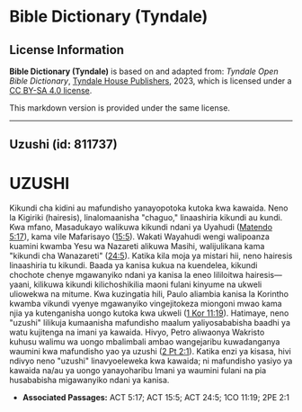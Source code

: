 # Bible Dictionary (Tyndale)

## License Information

**Bible Dictionary (Tyndale)** is based on and adapted from: _Tyndale Open Bible Dictionary_, [Tyndale House Publishers](https://tyndaleopenresources.com/), 2023, which is licensed under a [CC BY-SA 4.0 license](https://creativecommons.org/licenses/by-sa/4.0/legalcode.en).

This markdown version is provided under the same license.



--------------------------------

## Uzushi (id: 811737)

UZUSHI
======

Kikundi cha kidini au mafundisho yanayopotoka kutoka kwa kawaida. Neno la Kigiriki (hairesis), linalomaanisha "chaguo," linaashiria kikundi au kundi. Kwa mfano, Masadukayo walikuwa kikundi ndani ya Uyahudi ([Matendo 5:17](https://ref.ly/Acts5:17)), kama vile Mafarisayo ([15:5](https://ref.ly/Acts15:5)). Wakati Wayahudi wengi walipoanza kuamini kwamba Yesu wa Nazareti alikuwa Masihi, walijulikana kama "kikundi cha Wanazareti" ([24:5](https://ref.ly/Acts24:5)). Katika kila moja ya mistari hii, neno hairesis linaashiria tu kikundi. Baada ya kanisa kukua na kuendelea, kikundi chochote chenye mgawanyiko ndani ya kanisa la eneo lililoitwa hairesis—yaani, kilikuwa kikundi kilichoshikilia maoni fulani kinyume na ukweli uliowekwa na mitume. Kwa kuzingatia hili, Paulo aliambia kanisa la Korintho kwamba vikundi vyenye mgawanyiko vingejitokeza miongoni mwao kama njia ya kutenganisha uongo kutoka kwa ukweli ([1 Kor 11:19](https://ref.ly/1Cor11:19)). Hatimaye, neno "uzushi" lilikuja kumaanisha mafundisho maalum yaliyosababisha baadhi ya watu kujitenga na imani ya kawaida. Hivyo, Petro aliwaonya Wakristo kuhusu walimu wa uongo mbalimbali ambao wangejaribu kuwadanganya waumini kwa mafundisho yao ya uzushi ([2 Pt 2:1](https://ref.ly/2Pet2:1)). Katika enzi ya kisasa, hivi ndivyo neno "uzushi" linavyoeleweka kwa kawaida; ni mafundisho yasiyo ya kawaida na/au ya uongo yanayoharibu Imani ya waumini fulani na pia husababisha migawanyiko ndani ya kanisa.

* **Associated Passages:** ACT 5:17; ACT 15:5; ACT 24:5; 1CO 11:19; 2PE 2:1

